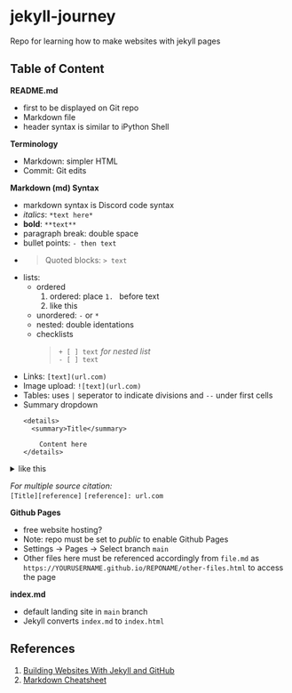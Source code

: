 # jekyll-journey
Repo for learning how to make websites with jekyll pages

## Table of Content
**README.md** 
- first to be displayed on Git repo
- Markdown file
- header syntax is similar to iPython Shell

**Terminology**
- Markdown: simpler HTML 
- Commit: Git edits


**Markdown (md) Syntax**
- markdown syntax is Discord code syntax
- *italics*: `*text here*`
- **bold**: `**text**`
- paragraph break: double space
- bullet points: `- then text`
- > Quoted blocks: `> text`
- lists: 
    - ordered
        1. ordered: place `1. ` before text
        2. like this
    - unordered: `-` or `*`
    - nested: double identations
    - checklists 
        > `+ [ ] text` *for nested list*  
        > `- [ ] text`
- Links: `[text](url.com)`
- Image upload: `![text](url.com) `
- Tables: uses `|` seperator to indicate divisions and `--` under first cells
- Summary dropdown
    ```
    <details>
      <summary>Title</summary>

        Content here
    </details>  
    ```
  
<details>
  <summary> like this </summary>
    This is a dropdown.
</details>
    
</details>  

*For multiple source citation:*  
  `[Title][reference]`
  `[reference]: url.com`


  
**Github Pages**
- free website hosting?
- Note: repo must be set to *public* to enable Github Pages
- Settings -> Pages -> Select branch `main`
- Other files here must be referenced accordingly from `file.md` as `https://YOURUSERNAME.github.io/REPONAME/other-files.html` to access the page

**index.md**
- default landing site in `main` branch
- Jekyll converts `index.md` to `index.html`

## References
1. [Building Websites With Jekyll and GitHub](https://carpentries-incubator.github.io/jekyll-pages-novice/)
2. [Markdown Cheatsheet](https://github.com/adam-p/markdown-here/wiki/Markdown-Cheatsheet)
